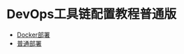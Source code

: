 # DevOps工具链配置教程普通版
* [Docker部署](https://github.ibm.com/wuhd/DevOpsToolChainSetupGuide/blob/master/README_Docker.md)
* [普通部署](https://github.ibm.com/wuhd/DevOpsToolChainSetupGuide/blob/master/README_Normal.md)